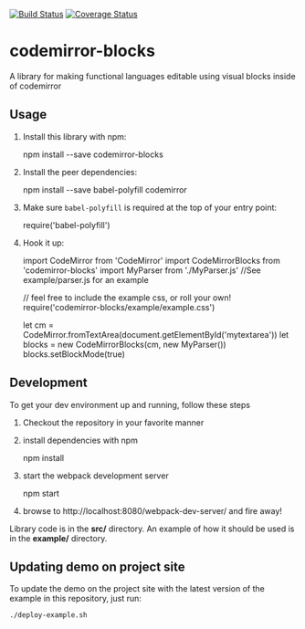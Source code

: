 [![Build Status](https://travis-ci.org/pcardune/codemirror-blocks.svg?branch=master)](https://travis-ci.org/pcardune/codemirror-blocks)
[![Coverage Status](https://coveralls.io/repos/pcardune/codemirror-blocks/badge.svg?branch=master&service=github)](https://coveralls.io/github/pcardune/codemirror-blocks?branch=master)

# codemirror-blocks
A library for making functional languages editable using visual blocks inside of codemirror

## Usage

1. Install this library with npm:

    npm install --save codemirror-blocks

2. Install the peer dependencies:

    npm install --save babel-polyfill codemirror

3. Make sure `babel-polyfill` is required at the top of your entry point:

    require('babel-polyfill')

4. Hook it up:

    import CodeMirror from 'CodeMirror'
    import CodeMirrorBlocks from 'codemirror-blocks'
    import MyParser from './MyParser.js' //See example/parser.js for an example

    // feel free to include the example css, or roll your own!
    require('codemirror-blocks/example/example.css')

    let cm = CodeMirror.fromTextArea(document.getElementById('mytextarea'))
    let blocks = new CodeMirrorBlocks(cm, new MyParser())
    blocks.setBlockMode(true)

## Development

To get your dev environment up and running, follow these steps

1. Checkout the repository in your favorite manner

2. install dependencies with npm

    npm install

3. start the webpack development server

    npm start

4. browse to http://localhost:8080/webpack-dev-server/ and fire away!

Library code is in the **src/** directory. An example of how it should be used is in the **example/** directory.

## Updating demo on project site

To update the demo on the project site with the latest version of the example in
this repository, just run:

    ./deploy-example.sh
